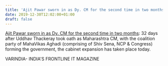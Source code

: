```yaml
---
title: 'Ajit Pawar sworn in as Dy. CM for the second time in two months'
date: 2019-12-30T12:02:00+01:00
draft: false
---
```


[Ajit Pawar sworn in as Dy. CM for the second time in two months](https://varindia.com/news/ajit-pawar-sworn-in-as-dy-cm-for-the-second-time-in-two-months#.XgnZDw6cOf4.blogger): 32 days after Uddhav Thackeray took oath as Maharashtra CM, with the coalition party of MahaVikas Aghadi (comprising of Shiv Sena, NCP & Congress) forming the government, the cabinet expansion has taken place today.  
  
VARINDIA- INDIA'S FRONTLINE IT MAGAZINE